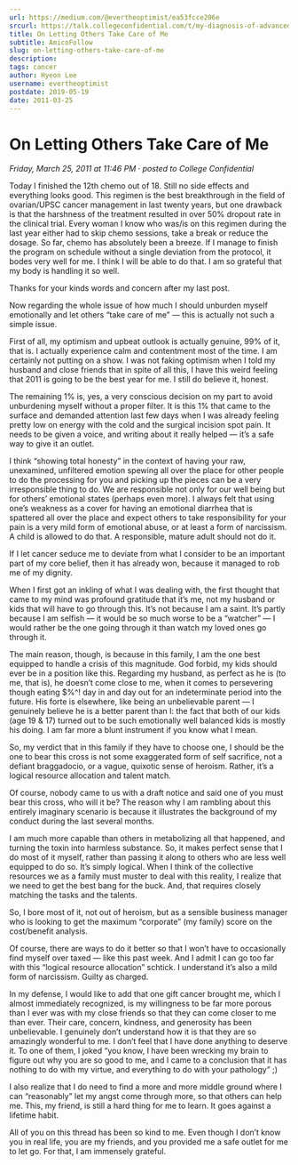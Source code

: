 ```yaml
---
url: https://medium.com/@evertheoptimist/ea53fcce206e
srcurl: https://talk.collegeconfidential.com/t/my-diagnosis-of-advanced-cancer-how-to-help-my-kids/1013554/564
title: On Letting Others Take Care of Me
subtitle: AmicoFollow
slug: on-letting-others-take-care-of-me
description: 
tags: cancer
author: Hyeon Lee
username: evertheoptimist
postdate: 2019-05-19
date: 2011-03-25
---
```


# On Letting Others Take Care of Me

*Friday, March 25, 2011 at 11:46 PM*
&middot;
*posted to College Confidential*

Today I finished the 12th chemo out of 18. Still no side effects and everything looks good. This regimen is the best breakthrough in the field of ovarian/UPSC cancer management in last twenty years, but one drawback is that the harshness of the treatment resulted in over 50% dropout rate in the clinical trial. Every woman I know who was/is on this regimen during the last year either had to skip chemo sessions, take a break or reduce the dosage. So far, chemo has absolutely been a breeze. If I manage to finish the program on schedule without a single deviation from the protocol, it bodes very well for me. I think I will be able to do that. I am so grateful that my body is handling it so well.

Thanks for your kinds words and concern after my last post.

Now regarding the whole issue of how much I should unburden myself emotionally and let others “take care of me” — this is actually not such a simple issue.

First of all, my optimism and upbeat outlook is actually genuine, 99% of it, that is. I actually experience calm and contentment most of the time. I am certainly not putting on a show. I was not faking optimism when I told my husband and close friends that in spite of all this, I have this weird feeling that 2011 is going to be the best year for me. I still do believe it, honest.

The remaining 1% is, yes, a very conscious decision on my part to avoid unburdening myself without a proper filter. It is this 1% that came to the surface and demanded attention last few days when I was already feeling pretty low on energy with the cold and the surgical incision spot pain. It needs to be given a voice, and writing about it really helped — it’s a safe way to give it an outlet.

I think “showing total honesty” in the context of having your raw, unexamined, unfiltered emotion spewing all over the place for other people to do the processing for you and picking up the pieces can be a very irresponsible thing to do. We are responsible not only for our well being but for others’ emotional states (perhaps even more). I always felt that using one’s weakness as a cover for having an emotional diarrhea that is spattered all over the place and expect others to take responsibility for your pain is a very mild form of emotional abuse, or at least a form of narcissism. A child is allowed to do that. A responsible, mature adult should not do it.

If I let cancer seduce me to deviate from what I consider to be an important part of my core belief, then it has already won, because it managed to rob me of my dignity.

When I first got an inkling of what I was dealing with, the first thought that came to my mind was profound gratitude that it’s me, not my husband or kids that will have to go through this. It’s not because I am a saint. It’s partly because I am selfish — it would be so much worse to be a “watcher” — I would rather be the one going through it than watch my loved ones go through it.

The main reason, though, is because in this family, I am the one best equipped to handle a crisis of this magnitude. God forbid, my kids should ever be in a position like this. Regarding my husband, as perfect as he is (to me, that is), he doesn’t come close to me, when it comes to persevering though eating $%^! day in and day out for an indeterminate period into the future. His forte is elsewhere, like being an unbelievable parent — I genuinely believe he is a better parent than I: the fact that both of our kids (age 19 & 17) turned out to be such emotionally well balanced kids is mostly his doing. I am far more a blunt instrument if you know what I mean.

So, my verdict that in this family if they have to choose one, I should be the one to bear this cross is not some exaggerated form of self sacrifice, not a defiant braggadocio, or a vague, quixotic sense of heroism. Rather, it’s a logical resource allocation and talent match.

Of course, nobody came to us with a draft notice and said one of you must bear this cross, who will it be? The reason why I am rambling about this entirely imaginary scenario is because it illustrates the background of my conduct during the last several months.

I am much more capable than others in metabolizing all that happened, and turning the toxin into harmless substance. So, it makes perfect sense that I do most of it myself, rather than passing it along to others who are less well equipped to do so. It’s simply logical. When I think of the collective resources we as a family must muster to deal with this reality, I realize that we need to get the best bang for the buck. And, that requires closely matching the tasks and the talents.

So, I bore most of it, not out of heroism, but as a sensible business manager who is looking to get the maximum “corporate” (my family) score on the cost/benefit analysis.

Of course, there are ways to do it better so that I won’t have to occasionally find myself over taxed — like this past week. And I admit I can go too far with this “logical resource allocation” schtick. I understand it’s also a mild form of narcissism. Guilty as charged.

In my defense, I would like to add that one gift cancer brought me, which I almost immediately recognized, is my willingness to be far more porous than I ever was with my close friends so that they can come closer to me than ever. Their care, concern, kindness, and generosity has been unbelievable. I genuinely don’t understand how it is that they are so amazingly wonderful to me. I don’t feel that I have done anything to deserve it. To one of them, I joked “you know, I have been wrecking my brain to figure out why you are so good to me, and I came to a conclusion that it has nothing to do with my virtue, and everything to do with your pathology” ;)

I also realize that I do need to find a more and more middle ground where I can “reasonably” let my angst come through more, so that others can help me. This, my friend, is still a hard thing for me to learn. It goes against a lifetime habit.

All of you on this thread has been so kind to me. Even though I don’t know you in real life, you are my friends, and you provided me a safe outlet for me to let go. For that, I am immensely grateful.
